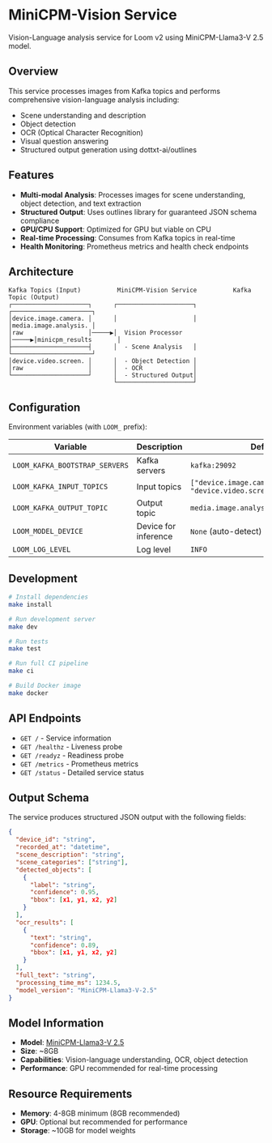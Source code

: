 # MiniCPM-Vision Service

Vision-Language analysis service for Loom v2 using MiniCPM-Llama3-V 2.5 model.

## Overview

This service processes images from Kafka topics and performs comprehensive vision-language analysis including:
- Scene understanding and description
- Object detection
- OCR (Optical Character Recognition)
- Visual question answering
- Structured output generation using dottxt-ai/outlines

## Features

- **Multi-modal Analysis**: Processes images for scene understanding, object detection, and text extraction
- **Structured Output**: Uses outlines library for guaranteed JSON schema compliance
- **GPU/CPU Support**: Optimized for GPU but viable on CPU
- **Real-time Processing**: Consumes from Kafka topics in real-time
- **Health Monitoring**: Prometheus metrics and health check endpoints

## Architecture

```
Kafka Topics (Input)          MiniCPM-Vision Service          Kafka Topic (Output)
┌─────────────────────┐      ┌─────────────────────┐      ┌──────────────────────┐
│device.image.camera. │      │                     │      │media.image.analysis. │
│raw                  │─────▶│  Vision Processor   │─────▶│minicpm_results       │
├─────────────────────┤      │  - Scene Analysis   │      └──────────────────────┘
│device.video.screen. │      │  - Object Detection │
│raw                  │      │  - OCR              │
└─────────────────────┘      │  - Structured Output│
                             └─────────────────────┘
```

## Configuration

Environment variables (with `LOOM_` prefix):

| Variable | Description | Default |
|----------|-------------|---------|
| `LOOM_KAFKA_BOOTSTRAP_SERVERS` | Kafka servers | `kafka:29092` |
| `LOOM_KAFKA_INPUT_TOPICS` | Input topics | `["device.image.camera.raw", "device.video.screen.raw"]` |
| `LOOM_KAFKA_OUTPUT_TOPIC` | Output topic | `media.image.analysis.minicpm_results` |
| `LOOM_MODEL_DEVICE` | Device for inference | `None` (auto-detect) |
| `LOOM_LOG_LEVEL` | Log level | `INFO` |

## Development

```bash
# Install dependencies
make install

# Run development server
make dev

# Run tests
make test

# Run full CI pipeline
make ci

# Build Docker image
make docker
```

## API Endpoints

- `GET /` - Service information
- `GET /healthz` - Liveness probe
- `GET /readyz` - Readiness probe
- `GET /metrics` - Prometheus metrics
- `GET /status` - Detailed service status

## Output Schema

The service produces structured JSON output with the following fields:

```json
{
  "device_id": "string",
  "recorded_at": "datetime",
  "scene_description": "string",
  "scene_categories": ["string"],
  "detected_objects": [
    {
      "label": "string",
      "confidence": 0.95,
      "bbox": [x1, y1, x2, y2]
    }
  ],
  "ocr_results": [
    {
      "text": "string",
      "confidence": 0.89,
      "bbox": [x1, y1, x2, y2]
    }
  ],
  "full_text": "string",
  "processing_time_ms": 1234.5,
  "model_version": "MiniCPM-Llama3-V-2.5"
}
```

## Model Information

- **Model**: [MiniCPM-Llama3-V 2.5](https://huggingface.co/openbmb/MiniCPM-Llama3-V-2_5)
- **Size**: ~8GB
- **Capabilities**: Vision-language understanding, OCR, object detection
- **Performance**: GPU recommended for real-time processing

## Resource Requirements

- **Memory**: 4-8GB minimum (8GB recommended)
- **GPU**: Optional but recommended for performance
- **Storage**: ~10GB for model weights